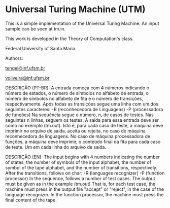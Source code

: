 Universal Turing Machine (UTM)
=========================

This is a simple implementation of the Universal Turing Machine. An input sample can be seen at tm.in.

This work is developed in the Theory of Computation's class.

Federal University of Santa Maria

Authors:

tengel@inf.ufsm.br

voliveira@inf.ufsm.br



DESCRIÇÃO (PT-BR):
A entrada começa com 4 números indicando o número de estados, o número de símbolos no alfabeto de entrada, o número de símbolos no alfabeto de fita e o número de transições, respectivamente. 
Após todas as transições segue uma linha com um dos seguintes caracteres: 
-R (reconhecedora de Linguagens)
-P (processadora de funções)
Na sequência segue o número, n, de casos de testes. Nas seguintes n linhas, seguem os testes. A saída para essa entrada deve ser como no exemplo (tm.out). 
Isto é, para cada caso de teste, a máquina deve imprimir no arquivo de saída, aceita ou rejeita, no caso de máquina reconhecedora de linguagens. No caso de máquina processadora de funções, 
a máquina deve imprimir, o conteúdo final da fita para cada caso de teste. Um em cada linha do arquivo de saída.


DESCRIÇÃO (EN):
The input begins with 4 numbers indicating the number of states, the number of symbols of the input alphabet, 
the number of symbol of the tape alphabet, and the number of transitions, respectively.
After the transitions, follows on char:
-R (languages recognizer)
-P (function processor)
In the sequence, follows a number of test cases.
The output must be given as in the example (tm.out)
That is, for each test case, the machine must press in the output file "accept" or "reject", in the case 
of the language recognizer. In the function processor, the machine must press the final content of the tape.
